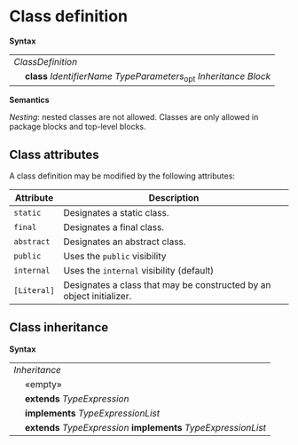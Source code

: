 # Class definition

**Syntax**

<table>
    <tr>
        <td colspan="2"><i>ClassDefinition</i></td>
    </tr>
    <tr>
        <td>&nbsp;</td><td><b>class</b> <i>IdentifierName</i> <i>TypeParameters</i><sub>opt</sub> <i>Inheritance</i> <i>Block</i></td>
    </tr>
</table>

**Semantics**

*Nesting*: nested classes are not allowed. Classes are only allowed in package blocks and top-level blocks.

## Class attributes

A class definition may be modified by the following attributes:

| Attribute       | Description |
| --------------- | ----------- |
| `static`        | Designates a static class. |
| `final`         | Designates a final class. |
| `abstract`      | Designates an abstract class. |
| `public`        | Uses the `public` visibility |
| `internal`      | Uses the `internal` visibility (default) |
| `[Literal]`     | Designates a class that may be constructed by an object initializer. |

## Class inheritance

**Syntax**

<table>
    <tr>
        <td colspan="2"><i>Inheritance</i></td>
    </tr>
    <tr>
        <td>&nbsp;</td><td>«empty»</td>
    </tr>
    <tr>
        <td>&nbsp;</td><td><b>extends</b> <i>TypeExpression</i></td>
    </tr>
    <tr>
        <td>&nbsp;</td><td><b>implements</b> <i>TypeExpressionList</i></td>
    </tr>
    <tr>
        <td>&nbsp;</td><td><b>extends</b> <i>TypeExpression</i> <b>implements</b> <i>TypeExpressionList</i></td>
    </tr>
</table>